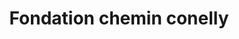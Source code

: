 ---
title: "Fondation chemin conelly"
compare_title: "fondation-chemin-conelly"
type: "projets"
url: "/en/projects/fondation-chemin-connelly"
---